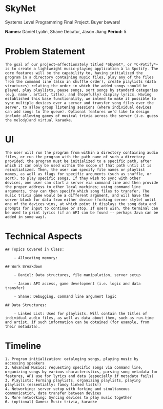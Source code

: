 # SkyNet
Systems Level Programming Final Project. Buyer beware!

**Names:** Daniel Lyalin, Shane Decatur, Jason Jiang
**Period:** 5

# Problem Statement

    The goal of our project—affectionately titled *SkyNet*, or *C-Potify*— is to create a lightweight music-playing application à la Spotify. The core features will be the capability to, having initialized the program in a directory containing music files, play any of the files from the command line (also in shuffle order), create playlists (data structures) relating the order in which the added songs should be played, play playlists, pause songs, sort songs by standard categories (e.g. name , artist, title), and (hopefully) display lyrics. Having established this base functionality, we intend to make it possible to sync multiple devices over a server and transfer song files over the server, to allow group listening sessions (where individual devices can add songs to the queue). Optional features we'd like to design include allowing games of musical trivia across the server (i.e. guess the melody)and virtual karaoke.

# UI

    The user will run the program from within a directory containing audio files, or run the program with the path name of such a directory provided; the program must be initialized to a specific path, after which it can only be used within the scope of that path until it is reinitialized. Then, the user can specify file names or playlist names, as well as flags for specific arguments (such as shuffle, or sort), to play specific songs. If they wish to sync with other devices, one user can start a server via command line and then provide the proper address to other local machines; using command line arguments, they can then specify which song files to transfer. The music trivia game would be a different argument, and will have the server block for data from either device (forking server style) until one of the devices wins, at which point it displays the song data and prompts for input to continue or stop. If users wish, the terminal can be used to print lyrics (if an API can be found -- perhaps Java can be added in some way).

# Technical Aspects

    ## Topics Covered in Class:

        - Allocating memory: 

    ## Work Breakdown

        - Daniel: Data structures, file manipulation, server setup

        - Jason: API access, game development (i.e. logic and data transfer)

        - Shane: Debugging, command line argument logic

    ## Data Structures:

        - Linked List: Used for playlists. Will contain the titles of individual audio files, as well as data about them, such as run-time and artist, if such information can be obtained (for example, from their metadata).

# Timeline 

    1. Program initialization: cataloging songs, playing music by accessing speakers
    2. Advanced Musics: requesting specific songs via command line, organizing songs by various characteristics, parsing song metadata for features, API use for lyrics and data (especially if metadata fails)
    3. Playlists: Forming playlists, organizing playlists, playing playlists (essentially: fancy linked lists!)
    4. Networking: server setup with forking and simultaneous communication, data transfer between devices 
    5. More networking: Syncing devices to play music together
    6. (optional) Games: Music trivia, karaoke

